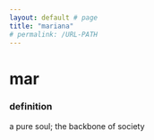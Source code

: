 ```yaml
---
layout: default # page
title: "mariana"
# permalink: /URL-PATH
---
```

# mar

### definition
a pure soul; the backbone of society